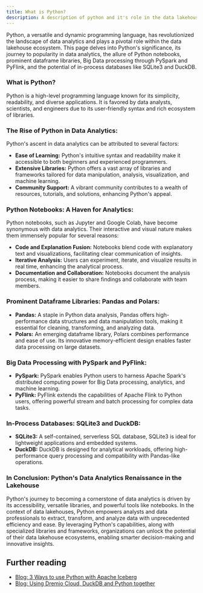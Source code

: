 ```yaml
---
title: What is Python?
description: A description of python and it's role in the data lakehouse.
---
```


Python, a versatile and dynamic programming language, has revolutionized the landscape of data analytics and plays a pivotal role within the data lakehouse ecosystem. This page delves into Python's significance, its journey to popularity in data analytics, the allure of Python notebooks, prominent dataframe libraries, Big Data processing through PySpark and PyFlink, and the potential of in-process databases like SQLite3 and DuckDB.

### What is Python?

Python is a high-level programming language known for its simplicity, readability, and diverse applications. It is favored by data analysts, scientists, and engineers due to its user-friendly syntax and rich ecosystem of libraries.

### The Rise of Python in Data Analytics:

Python's ascent in data analytics can be attributed to several factors:

- **Ease of Learning:** Python's intuitive syntax and readability make it accessible to both beginners and experienced programmers.
- **Extensive Libraries:** Python offers a vast array of libraries and frameworks tailored for data manipulation, analysis, visualization, and machine learning.
- **Community Support:** A vibrant community contributes to a wealth of resources, tutorials, and solutions, enhancing Python's appeal.

### Python Notebooks: A Haven for Analytics:

Python notebooks, such as Jupyter and Google Colab, have become synonymous with data analytics. Their interactive and visual nature makes them immensely popular for several reasons:

- **Code and Explanation Fusion:** Notebooks blend code with explanatory text and visualizations, facilitating clear communication of insights.
- **Iterative Analysis:** Users can experiment, iterate, and visualize results in real time, enhancing the analytical process.
- **Documentation and Collaboration:** Notebooks document the analysis process, making it easier to share findings and collaborate with team members.

### Prominent Dataframe Libraries: Pandas and Polars:

- **Pandas:** A staple in Python data analysis, Pandas offers high-performance data structures and data manipulation tools, making it essential for cleaning, transforming, and analyzing data.
- **Polars:** An emerging dataframe library, Polars combines performance and ease of use. Its innovative memory-efficient design enables faster data processing on large datasets.

### Big Data Processing with PySpark and PyFlink:

- **PySpark:** PySpark enables Python users to harness Apache Spark's distributed computing power for Big Data processing, analytics, and machine learning.
- **PyFlink:** PyFlink extends the capabilities of Apache Flink to Python users, offering powerful stream and batch processing for complex data tasks.

### In-Process Databases: SQLite3 and DuckDB:

- **SQLite3:** A self-contained, serverless SQL database, SQLite3 is ideal for lightweight applications and embedded systems.
- **DuckDB:** DuckDB is designed for analytical workloads, offering high-performance query processing and compatibility with Pandas-like operations.

### In Conclusion: Python's Data Analytics Renaissance in the Lakehouse

Python's journey to becoming a cornerstone of data analytics is driven by its accessibility, versatile libraries, and powerful tools like notebooks. In the context of data lakehouses, Python empowers analysts and data professionals to extract, transform, and analyze data with unprecedented efficiency and ease. By leveraging Python's capabilities, along with specialized libraries and frameworks, organizations can unlock the potential of their data lakehouse ecosystems, enabling smarter decision-making and innovative insights.

## Further reading

- [Blog: 3 Ways to use Python with Apache Iceberg](https://www.dremio.com/blog/3-ways-to-use-python-with-apache-iceberg/)
- [Blog: Using Dremio Cloud, DuckDB and Python together](https://www.dremio.com/blog/using-duckdb-with-your-dremio-data-lakehouse/)